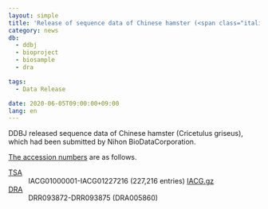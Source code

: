 ```yaml
---
layout: simple
title: 'Release of sequence data of Chinese hamster (<span class="italic">Cricetulus griseus</span>)'
category: news
db:
  - ddbj
  - bioproject
  - biosample
  - dra

tags:
  - Data Release

date: 2020-06-05T09:00:00+09:00
lang: en
---
```


<p>DDBJ released sequence data of Chinese hamster (<span class="italic">Cricetulus griseus</span>), which had been submitted by Nihon BioDataCorporation. </p>

<p><a href="/documents/accessions.html">The accession numbers</a> are as follows. <br>

<dl>
    <dt><a href="/ddbj/tsa-e.html">TSA</a></dt>
    <dd>IACG01000001-IACG01227216 (227,216 entries) <a href="https://ddbj.nig.ac.jp/public/ddbj_database/tsa/IA/IACG.gz" target="_blank">IACG.gz</a>
    <dt><a href="/dra/index-e.html">DRA</a></dt>
    <dd>DRR093872-DRR093875 (DRA005860)</dd>
</dl>
